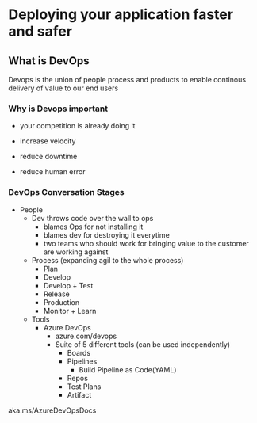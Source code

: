# Deploying your application faster and safer

## What is DevOps

Devops is the union of people process and products to enable continous delivery of value to our end users

### Why is Devops important

- your competition is already doing it

- increase velocity

- reduce downtime

- reduce human error

### DevOps Conversation Stages

- People
  - Dev throws code over the wall to ops
    - blames Ops for not installing it
    - blames dev for destroying it everytime
    - two teams who should work for bringing value to the customer are working against
  - Process (expanding agil to the whole process)
    - Plan
    - Develop
    - Develop + Test
    - Release
    - Production
    - Monitor + Learn
  - Tools
    - Azure DevOps
      - azure.com/devops
      - Suite of 5 different tools (can be used independently)
        - Boards
        - Pipelines
          - Build Pipeline as Code(YAML)
        - Repos
        - Test Plans
        - Artifact

aka.ms/AzureDevOpsDocs